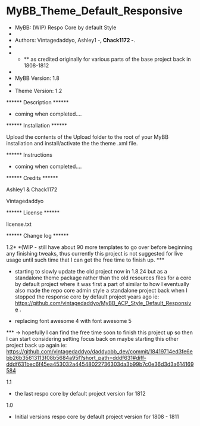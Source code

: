 # MyBB_Theme_Default_Responsive

 * MyBB: (WIP) Respo Core by default Style
 *
 * Authors: Vintagedaddyo, Ashley1 -**, Chack1172 -**.
 *   
 * - ** as credited originally for various parts of the base project back in 1808-1812
 *
 * MyBB Version: 1.8
 *
 * Theme Version: 1.2

****** Description ******

 
- coming when completed....


****** Installation ******

Upload the contents of the Upload folder to the root of your MyBB installation and install/activate the the theme .xml file.


****** Instructions


- coming when completed....


****** Credits ******

Ashley1 & Chack1172

Vintagedaddyo


****** License ******

license.txt


****** Change log ******

1.2*  *(WIP - still have about 90 more templates to go over before beginning any finishing tweaks, thus currently this project is not suggested for live usage until such time that I can get the free time to finish up. ***

- starting to slowly update the old project now in 1.8.24 but as a standalone theme package rather than the old resources files for a core by default project where it was first a part of similar to how I eventually also made the repo core admin style a standalone project back when I stopped the response core by default project years ago ie: https://github.com/vintagedaddyo/MyBB_ACP_Style_Default_Responsive .

- replacing font awesome 4 with font awesome 5

*** -> hopefully I can find the free time soon to finish this project up so then I can start considering setting focus back on maybe starting this other project back up again ie: https://github.com/vintagedaddyo/daddyobb_dev/commit/18419714ed3fe6ebb26b35613113f08b5684a95f?short_path=dddf631#diff-dddf631bec6f45ea453032a44548022736303da3b99b7c0e36d3d3a614169584

1.1

- the last respo core by default project version for 1812

1.0

- Initial versions respo core by default project version for 1808 - 1811

